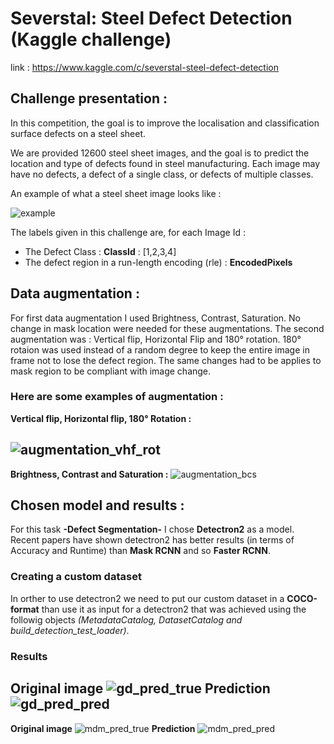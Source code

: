 # Severstal: Steel Defect Detection (Kaggle challenge)
link : https://www.kaggle.com/c/severstal-steel-defect-detection
## Challenge presentation :
In this competition, the goal is to improve the localisation and classification surface defects on a steel sheet.


We are provided 12600 steel sheet images, and the goal is to predict the location and type of defects found in steel manufacturing. Each image may have no defects, a defect of a single class, or defects of multiple classes.

An example of what a steel sheet image looks like :

![example](https://user-images.githubusercontent.com/56029953/142926784-2d794fb4-20b8-4ded-9b14-f0cc25a4f881.jpg)


The labels given in this challenge are, for each Image Id :
* The Defect Class : **ClassId** : [1,2,3,4]
* The defect region in a run-length encoding (rle) : **EncodedPixels**

## Data augmentation :

For first data augmentation I used Brightness, Contrast, Saturation. No change in mask location were needed for these augmentations.
The second augmentation was : Vertical flip, Horizontal Flip and 180° rotation. 180° rotaion was used instead of a random degree to keep the entire image in frame not to lose the defect region.
The same changes had to be applies to mask region to be compliant with image change.

### Here are some examples of augmentation :

**Vertical flip, Horizontal flip, 180° Rotation :**

![augmentation_vhf_rot](https://user-images.githubusercontent.com/56029953/142926707-5b0f2aa9-cf66-4a0c-b5ab-6a2f681c6425.PNG)
---
**Brightness, Contrast and Saturation :**
![augmentation_bcs](https://user-images.githubusercontent.com/56029953/142926719-b9a72fed-7a62-4d87-b338-3db7ce753770.PNG)

## Chosen model and results :
For this task **-Defect Segmentation-** I chose **Detectron2** as a model. Recent papers have shown detectron2 has better results (in terms of Accuracy and Runtime) than **Mask RCNN** and so **Faster RCNN**.
### Creating a custom dataset
In orther to use detectron2 we need to put our custom dataset in a **COCO-format** than use it as input for a detectron2 that was achieved using the followig objects *(MetadataCatalog, DatasetCatalog and build_detection_test_loader)*.
### Results
**Original image**
![gd_pred_true](https://user-images.githubusercontent.com/56029953/142930037-bb04d0dd-1f3a-4174-893a-d7aa0c150c18.PNG)
**Prediction**
![gd_pred_pred](https://user-images.githubusercontent.com/56029953/142930048-46bc5b7b-1e57-4ff5-86e5-8b2ffa77141b.PNG)
---
**Original image**
![mdm_pred_true](https://user-images.githubusercontent.com/56029953/142930076-5e249087-df57-42e2-b70e-3b3050065b86.PNG)
**Prediction**
![mdm_pred_pred](https://user-images.githubusercontent.com/56029953/142930063-04c20f4c-c84e-47e6-83cb-9ab2dfd37035.PNG)
